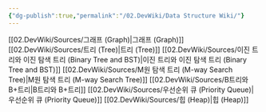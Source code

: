 ```yaml
---
{"dg-publish":true,"permalink":"/02.DevWiki/Data Structure Wiki/"}
---
```


[[02.DevWiki/Sources/그래프 (Graph)\|그래프 (Graph)]]
[[02.DevWiki/Sources/트리 (Tree)\|트리 (Tree)]]
[[02.DevWiki/Sources/이진 트리와 이진 탐색 트리 (Binary Tree and BST)\|이진 트리와 이진 탐색 트리 (Binary Tree and BST)]]
[[02.DevWiki/Sources/M원 탐색 트리 (M-way Search Tree)\|M원 탐색 트리 (M-way Search Tree)]]
[[02.DevWiki/Sources/B트리와 B+트리\|B트리와 B+트리]]
[[02.DevWiki/Sources/우선순위 큐 (Priority Queue)\|우선순위 큐 (Priority Queue)]]
[[02.DevWiki/Sources/힙 (Heap)\|힙 (Heap)]]


